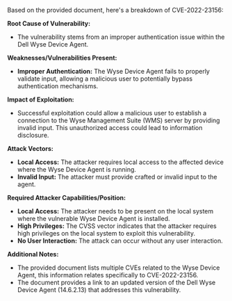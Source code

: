 Based on the provided document, here's a breakdown of CVE-2022-23156:

**Root Cause of Vulnerability:**

*   The vulnerability stems from an improper authentication issue within the Dell Wyse Device Agent.

**Weaknesses/Vulnerabilities Present:**

*   **Improper Authentication:** The Wyse Device Agent fails to properly validate input, allowing a malicious user to potentially bypass authentication mechanisms.

**Impact of Exploitation:**

*   Successful exploitation could allow a malicious user to establish a connection to the Wyse Management Suite (WMS) server by providing invalid input. This unauthorized access could lead to information disclosure.

**Attack Vectors:**

*   **Local Access:** The attacker requires local access to the affected device where the Wyse Device Agent is running.
*   **Invalid Input:** The attacker must provide crafted or invalid input to the agent.

**Required Attacker Capabilities/Position:**

*   **Local Access:** The attacker needs to be present on the local system where the vulnerable Wyse Device Agent is installed.
*   **High Privileges:** The CVSS vector indicates that the attacker requires high privileges on the local system to exploit this vulnerability.
*  **No User Interaction:** The attack can occur without any user interaction.

**Additional Notes:**

* The provided document lists multiple CVEs related to the Wyse Device Agent, this information relates specifically to CVE-2022-23156.
*   The document provides a link to an updated version of the Dell Wyse Device Agent (14.6.2.13) that addresses this vulnerability.